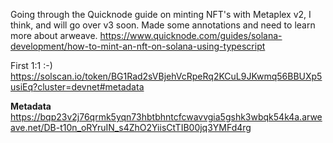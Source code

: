 Going through the Quicknode guide on minting NFT's with Metaplex v2, I think, and will go over v3 soon. Made some annotations and need to learn more about arweave. https://www.quicknode.com/guides/solana-development/how-to-mint-an-nft-on-solana-using-typescript

First 1:1 :-) https://solscan.io/token/BG1Rad2sVBjehVcRpeRq2KCuL9JKwmq56BBUXp5usiEq?cluster=devnet#metadata

**Metadata** https://bqp23v2j76qrmk5yqn73hbtbhntcfcwavvgia5gshk3wbqk54k4a.arweave.net/DB-t10n_oRYruIN_s4ZhO2YiisCtTIB00jq3YMFd4rg
